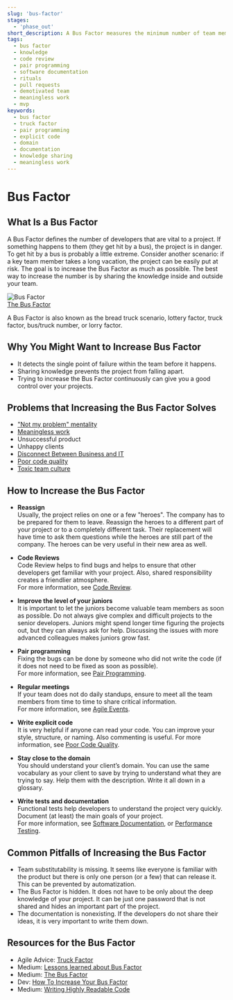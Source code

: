 ```yaml
---
slug: 'bus-factor'
stages:
  - 'phase_out'
short_description: A Bus Factor measures the minimum number of team members who have to be hit by a bus to put the project in jeopardy. The goal is to increase your Bus Factor as much as possible.
tags:
  - bus factor
  - knowledge
  - code review
  - pair programming
  - software documentation
  - rituals
  - pull requests
  - demotivated team
  - meaningless work
  - mvp
keywords:
  - bus factor
  - truck factor
  - pair programming
  - explicit code
  - domain
  - documentation
  - knowledge sharing
  - meaningless work
---
```


# Bus Factor

## What Is a Bus Factor

A Bus Factor defines the number of developers that are vital to a project. If something happens to them (they get hit by a bus), the project is in danger. To get hit by a bus is probably a little extreme. Consider another scenario: if a key team member takes a long vacation, the project can be easily put at risk. The goal is to increase the Bus Factor as much as possible. The best way to increase the number is by sharing the knowledge inside and outside your team.

![Bus Factor](/files/bus_factor.png)  
[The Bus Factor](https://medium.com/tech-tajawal/the-bus-factor-6ea1a3ede6bd)

A Bus Factor is also known as the bread truck scenario, lottery factor, truck factor, bus/truck number, or lorry factor.

## Why You Might Want to Increase Bus Factor

-   It detects the single point of failure within the team before it happens.
-   Sharing knowledge prevents the project from falling apart.
-   Trying to increase the Bus Factor continuously can give you a good control over your projects.

## Problems that Increasing the Bus Factor Solves

-   ["Not my problem" mentality](/problems/not-my-problem-mentality)
-   [Meaningless work](/problems/meaningless-work)
-   Unsuccessful product
-   Unhappy clients
-   [Disconnect Between Business and IT](/problems/disconnect-between-business-and-it)
-   [Poor code quality](/problems/poor-code-quality)
-   [Toxic team culture](/problems/toxic-team-culture)

## How to Increase the Bus Factor

-   **Reassign**  
    Usually, the project relies on one or a few "heroes". The company has to be prepared for them to leave. Reassign the heroes to a different part of your project or to a completely different task. Their replacement will have time to ask them questions while the heroes are still part of the company. The heroes can be very useful in their new area as well.  

-   **Code Reviews**  
    Code Review helps to find bugs and helps to ensure that other developers get familiar with your project. Also, shared responsibility creates a friendlier atmosphere.  
    For more information, see [Code Review](/practices/code-review).  

-   **Improve the level of your juniors**  
    It is important to let the juniors become valuable team members as soon as possible. Do not always give complex and difficult projects to the senior developers. Juniors might spend longer time figuring the projects out, but they can always ask for help. Discussing the issues with more advanced colleagues makes juniors grow fast.  

-   **Pair programming**  
    Fixing the bugs can be done by someone who did not write the code (if it does not need to be fixed as soon as possible).  
    For more information, see [Pair Programming](/practices/pair-programming).  

-   **Regular meetings**  
    If your team does not do daily standups, ensure to meet all the team members from time to time to share critical information.  
    For more information, see [Agile Events](/practices/agile-events).  

-   **Write explicit code**  
    It is very helpful if anyone can read your code. You can improve your style, structure, or naming. Also commenting is useful.
    For more information, see [Poor Code Quality](/problems/poor-code-quality).  

-   **Stay close to the domain**  
    You should understand your client’s domain. You can use the same vocabulary as your client to save by trying to understand what they are trying to say. Help them with the description. Write it all down in a glossary.  

-   **Write tests and documentation**  
    Functional tests help developers to understand the project very quickly. Document (at least) the main goals of your project.  
    For more information, see [Software Documentation](/practices/software-documentation), or [Performance Testing](/practices/performance-testing).

## Common Pitfalls of Increasing the Bus Factor

-   Team substitutability is missing. It seems like everyone is familiar with the product but there is only one person (or a few) that can release it. This can be prevented by automatization.
-   The Bus Factor is hidden. It does not have to be only about the deep knowledge of your project. It can be just one password that is not shared and hides an important part of the project.
-   The documentation is nonexisting. If the developers do not share their ideas, it is very important to write them down.

## Resources for the Bus Factor

-   Agile Advice: [Truck Factor](http://www.agileadvice.com/2005/05/15/agilemanagement/truck-factor/)
-   Medium: [Lessons learned about Bus Factor](https://medium.com/@einenlum/lessons-learned-about-bus-factor-1-5-introduction-994b3b0332d3)
-   Medium: [The Bus Factor](https://medium.com/tech-tajawal/the-bus-factor-6ea1a3ede6bd)
-   Dev: [How To Increase Your Bus Factor](https://dev.to/scottharrisondev/how-to-increase-your-bus-factor-3dpg)
-   Medium: [Writing Highly Readable Code](https://medium.com/swlh/writing-highly-readable-code-94da94d5d636)
